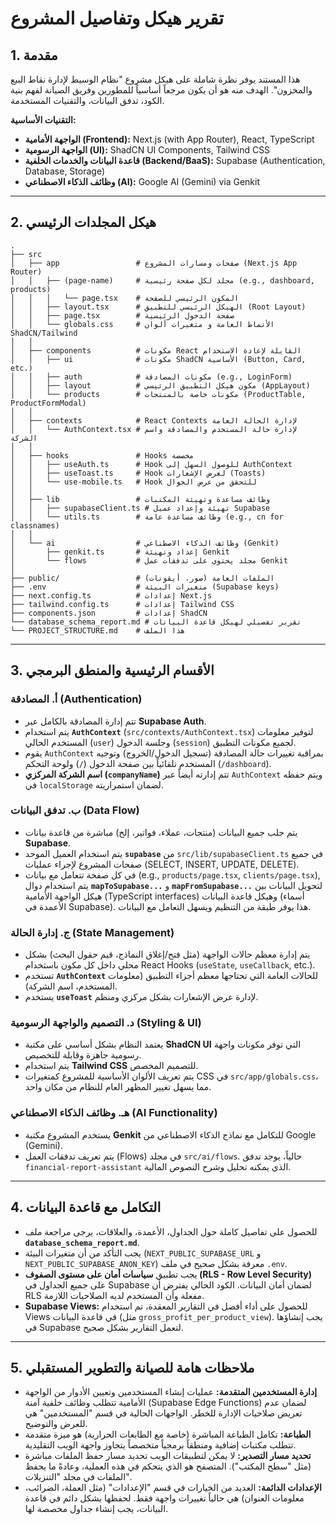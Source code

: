 
# تقرير هيكل وتفاصيل المشروع

## 1. مقدمة

هذا المستند يوفر نظرة شاملة على هيكل مشروع "نظام الوسيط لإدارة نقاط البيع والمخزون". الهدف منه هو أن يكون مرجعاً أساسياً للمطورين وفريق الصيانة لفهم بنية الكود، تدفق البيانات، والتقنيات المستخدمة.

**التقنيات الأساسية:**

*   **الواجهة الأمامية (Frontend):** Next.js (with App Router), React, TypeScript
*   **الواجهة الرسومية (UI):** ShadCN UI Components, Tailwind CSS
*   **قاعدة البيانات والخدمات الخلفية (Backend/BaaS):** Supabase (Authentication, Database, Storage)
*   **وظائف الذكاء الاصطناعي (AI):** Google AI (Gemini) via Genkit

---

## 2. هيكل المجلدات الرئيسي

```
.
├── src
│   ├── app                 # صفحات ومسارات المشروع (Next.js App Router)
│   │   ├── (page-name)     # مجلد لكل صفحة رئيسية (e.g., dashboard, products)
│   │   │   └── page.tsx    # المكون الرئيسي للصفحة
│   │   ├── layout.tsx      # الهيكل الرئيسي للتطبيق (Root Layout)
│   │   ├── page.tsx        # صفحة الدخول الرئيسية
│   │   └── globals.css     # الأنماط العامة و متغيرات ألوان ShadCN/Tailwind
│   │
│   ├── components          # مكونات React القابلة لإعادة الاستخدام
│   │   ├── ui              # مكونات ShadCN الأساسية (Button, Card, etc.)
│   │   ├── auth            # مكونات المصادقة (e.g., LoginForm)
│   │   ├── layout          # مكون هيكل التطبيق الرئيسي (AppLayout)
│   │   └── products        # مكونات خاصة بالمنتجات (ProductTable, ProductFormModal)
│   │
│   ├── contexts            # React Contexts لإدارة الحالة العامة
│   │   └── AuthContext.tsx # لإدارة حالة المستخدم والمصادقة واسم الشركة
│   │
│   ├── hooks               # Hooks مخصصة
│   │   ├── useAuth.ts      # Hook للوصول السهل إلى AuthContext
│   │   ├── useToast.ts     # Hook لعرض الإشعارات (Toasts)
│   │   └── use-mobile.ts   # Hook للتحقق من عرض الجوال
│   │
│   ├── lib                 # وظائف مساعدة وتهيئة المكتبات
│   │   ├── supabaseClient.ts # تهيئة وإعداد عميل Supabase
│   │   └── utils.ts        # وظائف مساعدة عامة (e.g., cn for classnames)
│   │
│   └── ai                  # وظائف الذكاء الاصطناعي (Genkit)
│       ├── genkit.ts       # إعداد وتهيئة Genkit
│       └── flows           # مجلد يحتوي على تدفقات عمل Genkit
│
├── public/                 # الملفات العامة (صور، أيقونات)
├── .env                    # متغيرات البيئة (Supabase keys)
├── next.config.ts          # إعدادات Next.js
├── tailwind.config.ts      # إعدادات Tailwind CSS
├── components.json         # إعدادات ShadCN
└── database_schema_report.md # تقرير تفصيلي لهيكل قاعدة البيانات
└── PROJECT_STRUCTURE.md    # هذا الملف
```

---

## 3. الأقسام الرئيسية والمنطق البرمجي

### أ. المصادقة (Authentication)

*   تتم إدارة المصادقة بالكامل عبر **Supabase Auth**.
*   يتم استخدام **`AuthContext`** (`src/contexts/AuthContext.tsx`) لتوفير معلومات المستخدم الحالي (`user`) وجلسة الدخول (`session`) لجميع مكونات التطبيق.
*   يقوم `AuthContext` بمراقبة تغييرات حالة المصادقة (تسجيل الدخول/الخروج) وتوجيه المستخدم تلقائياً بين صفحة الدخول (`/`) ولوحة التحكم (`/dashboard`).
*   **اسم الشركة المركزي (`companyName`)** تتم إدارته أيضاً عبر `AuthContext` ويتم حفظه في `localStorage` لضمان استمراريته.

### ب. تدفق البيانات (Data Flow)

*   يتم جلب جميع البيانات (منتجات، عملاء، فواتير، إلخ) مباشرة من قاعدة بيانات **Supabase**.
*   يتم استخدام العميل الموحد **`supabase`** من `src/lib/supabaseClient.ts` في جميع صفحات المشروع لإجراء عمليات (SELECT, INSERT, UPDATE, DELETE).
*   في كل صفحة تتعامل مع بيانات (e.g., `products/page.tsx`, `clients/page.tsx`), يتم استخدام دوال **`mapToSupabase...`** و **`mapFromSupabase...`** لتحويل البيانات بين هيكل الواجهة الأمامية (TypeScript interfaces) وهيكل قاعدة البيانات (أسماء الأعمدة في Supabase). هذا يوفر طبقة من التنظيم ويسهل التعامل مع البيانات.

### ج. إدارة الحالة (State Management)

*   يتم إدارة معظم حالات الواجهة (مثل فتح/إغلاق النماذج، قيم حقول البحث) بشكل محلي داخل كل مكون باستخدام React Hooks (`useState`, `useCallback`, etc.).
*   تستخدم **`AuthContext`** للحالات العامة التي تحتاجها معظم أجزاء التطبيق (معلومات المستخدم، اسم الشركة).
*   يستخدم **`useToast`** لإدارة عرض الإشعارات بشكل مركزي ومنظم.

### د. التصميم والواجهة الرسومية (Styling & UI)

*   يعتمد النظام بشكل أساسي على مكتبة **ShadCN UI** التي توفر مكونات واجهة رسومية جاهزة وقابلة للتخصيص.
*   يتم استخدام **Tailwind CSS** للتصميم المخصص.
*   يتم تعريف الألوان الأساسية للمشروع كمتغيرات CSS في `src/app/globals.css`، مما يسهل تغيير المظهر العام للنظام من مكان واحد.

### هـ. وظائف الذكاء الاصطناعي (AI Functionality)

*   يستخدم المشروع مكتبة **Genkit** للتكامل مع نماذج الذكاء الاصطناعي من Google (Gemini).
*   يتم تعريف تدفقات العمل (Flows) في مجلد `src/ai/flows`. حالياً، يوجد تدفق `financial-report-assistant` الذي يمكنه تحليل وشرح النصوص المالية.

---

## 4. التكامل مع قاعدة البيانات

*   للحصول على تفاصيل كاملة حول الجداول، الأعمدة، والعلاقات، يرجى مراجعة ملف **`database_schema_report.md`**.
*   يجب التأكد من أن متغيرات البيئة (`NEXT_PUBLIC_SUPABASE_URL` و `NEXT_PUBLIC_SUPABASE_ANON_KEY`) معرفة بشكل صحيح في ملف `.env`.
*   يجب تطبيق **سياسات أمان على مستوى الصفوف (RLS - Row Level Security)** على جميع الجداول في Supabase لضمان أمان البيانات. الكود الحالي يفترض أن RLS مفعلة وأن المستخدم لديه الصلاحيات اللازمة.
*   **Supabase Views:** للحصول على أداء أفضل في التقارير المعقدة، تم استخدام Views في قاعدة البيانات (مثل `gross_profit_per_product_view`). يجب إنشاؤها في Supabase لتعمل التقارير بشكل صحيح.

---

## 5. ملاحظات هامة للصيانة والتطوير المستقبلي

*   **إدارة المستخدمين المتقدمة:** عمليات إنشاء المستخدمين وتعيين الأدوار من الواجهة الأمامية تتطلب وظائف خلفية آمنة (Supabase Edge Functions) لضمان عدم تعريض صلاحيات الإدارة للخطر. الواجهات الحالية في قسم "المستخدمين" هي للعرض والتوضيح.
*   **الطباعة:** تكامل الطباعة المباشرة (خاصة مع الطابعات الحرارية) هو ميزة متقدمة تتطلب مكتبات إضافية ومنطقاً برمجياً متخصصاً يتجاوز واجهة الويب التقليدية.
*   **تحديد مسار التصدير:** لا يمكن لتطبيقات الويب تحديد مسار حفظ الملفات مباشرة (مثل "سطح المكتب"). المتصفح هو الذي يتحكم في هذه العملية، وعادةً ما يحفظ الملفات في مجلد "التنزيلات".
*   **الإعدادات الدائمة:** العديد من الخيارات في قسم "الإعدادات" (مثل العملة، الضرائب، معلومات العنوان) هي حالياً تغييرات واجهة فقط. لحفظها بشكل دائم في قاعدة البيانات، يجب إنشاء جداول مخصصة لها.

    